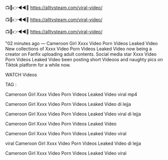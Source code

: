 📺📱👉◄◄🔴  https://alltvsteam.com/viral-video/

📺📱👉◄◄🔴  https://alltvsteam.com/viral-video/

📺📱👉◄◄🔴  https://alltvsteam.com/viral-video/


"02 minutes ago — Cameroon Girl Xxxx Video Porn Videos Leaked Video New collections of Xxxx Video Porn Videos Leaked Video now being a creator on Fanfix uploading adult contents. Social media star Xxxx Video Porn Videos Leaked Video been posting short Videoos and naughty pics on Tiktok platform for a while now.

WATCH Videos

TAG :

Cameroon Girl Xxxx Video Porn Videos Leaked Video viral mp4

Cameroon Girl Xxxx Video Porn Videos Leaked Video di lejja

Cameroon Girl Xxxx Video Porn Videos Leaked Video viral di lejja

Cameroon Girl Xxxx Video Porn Videos Leaked Video

Cameroon Girl Xxxx Video Porn Videos Leaked Video viral

viral Cameroon Girl Xxxx Video Porn Videos Leaked Video di lejja

Cameroon Girl Xxxx Video Porn Videos Leaked Video viral

